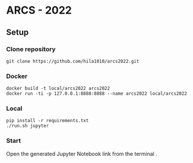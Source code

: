 # ARCS - 2022

## Setup

### Clone repository

```
git clone https://github.com/hila1010/arcs2022.git
```


### Docker

```
docker build -t local/arcs2022 arcs2022
docker run -ti -p 127.0.0.1:8888:8888 --name arcs2022 local/arcs2022
```

### Local

```
pip install -r requirements.txt
./run.sh jupyter
```

### Start 
Open the generated Jupyter Notebook link from the terminal .

